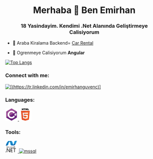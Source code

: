 <h1 align="center">Merhaba 👋 Ben Emirhan</h1>
<h3 align="center">18 Yasindayim. Kendimi .Net Alanında Geliştirmeye Calisiyorum</h3>

- 🔭 Araba Kiralama Backend= [Car Rental](https://github.com/emirhangvnc/ReCapProject)

- 🌱 Ogrenmeye Calisiyorum **Angular**

[![Top Langs](https://github-readme-stats.vercel.app/api/top-langs/?username=emirhangvnc&layout=compact)](https://github.com/emirhangvnc/github-readme-stats)

<h3 align="left">Connect with me:</h3>
<p align="left">
<a href="https://linkedin.com/in/https://tr.linkedin.com/in/emirhan-g%c3%bcven%c3%a7-7a12b8240" target="blank"><img align="center" src="https://raw.githubusercontent.com/rahuldkjain/github-profile-readme-generator/master/src/images/icons/Social/linked-in-alt.svg"       alt="[(https://tr.linkedin.com/in/emirhanguvenc)]" height="30" width="40" /></a>
</p>
<h3 align="left">Languages:</h3>
<p align="left"> <a href="https://www.w3schools.com/cs/" target="_blank" rel="noreferrer"> <img src="https://raw.githubusercontent.com/devicons/devicon/master/icons/csharp/csharp-original.svg" alt="csharp" width="40" height="40"/> </a>
<a href="https://www.w3.org/html/" target="_blank" rel="noreferrer"> <img src="https://raw.githubusercontent.com/devicons/devicon/master/icons/html5/html5-original-wordmark.svg" alt="html5" width="40" height="40"/> </a> </p>
<h3 align="left">Tools:</h3>
<a href="https://dotnet.microsoft.com/" target="_blank" rel="noreferrer"> <img src="https://raw.githubusercontent.com/devicons/devicon/master/icons/dot-net/dot-net-original-wordmark.svg" alt="dotnet" width="40" height="40"/> </a> <a href="https://www.microsoft.com/en-us/sql-server" target="_blank" rel="noreferrer"> <img src="https://www.svgrepo.com/show/303229/microsoft-sql-server-logo.svg" alt="mssql" width="40" height="40"/> </a>

